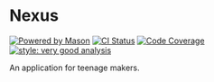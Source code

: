 # Nexus

[![Powered by Mason][mason_badge]][mason_link]
[![CI Status][ci_badge]][ci_link]
[![Code Coverage][coverage_badge]][coverage_link]
[![style: very good analysis][very_good_analysis_badge]][very_good_analysis_link]

An application for teenage makers.

[ci_badge]: https://github.com/PHS-TSA/nexus/actions/workflows/ci.yaml/badge.svg?branch=main
[ci_link]: https://github.com/PHS-TSA/nexus/actions/workflows/ci.yaml
[coverage_badge]: https://codecov.io/gh/PHS-TSA/nexus/graph/badge.svg?token=YY3YQxKRnF
[coverage_link]: https://codecov.io/gh/PHS-TSA/nexus
[mason_badge]: https://img.shields.io/endpoint?url=https%3A%2F%2Ftinyurl.com%2Fmason-badge
[mason_link]: https://github.com/lishaduck/bricks
[very_good_analysis_badge]: https://img.shields.io/badge/style-very_good_analysis-B22C89.svg
[very_good_analysis_link]: https://pub.dev/packages/very_good_analysis
